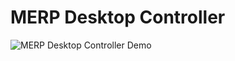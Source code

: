 # MERP Desktop Controller

![MERP Desktop Controller Demo](http://hopding.com/img/merp-desktop-controller-demo.gif)